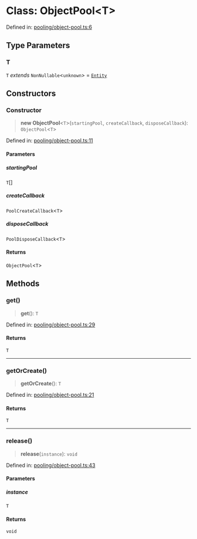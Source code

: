 # Class: ObjectPool\<T\>

Defined in: [pooling/object-pool.ts:6](https://github.com/Forge-Game-Engine/Forge/blob/7b95769650b59c5ba12aa490e41717344ca6bf1e/src/pooling/object-pool.ts#L6)

## Type Parameters

### T

`T` *extends* `NonNullable`\<`unknown`\> = [`Entity`](Entity.md)

## Constructors

### Constructor

> **new ObjectPool**\<`T`\>(`startingPool`, `createCallback`, `disposeCallback`): `ObjectPool`\<`T`\>

Defined in: [pooling/object-pool.ts:11](https://github.com/Forge-Game-Engine/Forge/blob/7b95769650b59c5ba12aa490e41717344ca6bf1e/src/pooling/object-pool.ts#L11)

#### Parameters

##### startingPool

`T`[]

##### createCallback

`PoolCreateCallback`\<`T`\>

##### disposeCallback

`PoolDisposeCallback`\<`T`\>

#### Returns

`ObjectPool`\<`T`\>

## Methods

### get()

> **get**(): `T`

Defined in: [pooling/object-pool.ts:29](https://github.com/Forge-Game-Engine/Forge/blob/7b95769650b59c5ba12aa490e41717344ca6bf1e/src/pooling/object-pool.ts#L29)

#### Returns

`T`

***

### getOrCreate()

> **getOrCreate**(): `T`

Defined in: [pooling/object-pool.ts:21](https://github.com/Forge-Game-Engine/Forge/blob/7b95769650b59c5ba12aa490e41717344ca6bf1e/src/pooling/object-pool.ts#L21)

#### Returns

`T`

***

### release()

> **release**(`instance`): `void`

Defined in: [pooling/object-pool.ts:43](https://github.com/Forge-Game-Engine/Forge/blob/7b95769650b59c5ba12aa490e41717344ca6bf1e/src/pooling/object-pool.ts#L43)

#### Parameters

##### instance

`T`

#### Returns

`void`
